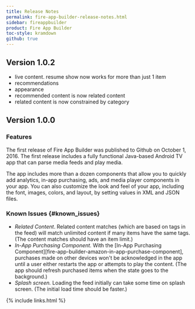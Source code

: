 ```yaml
---
title: Release Notes
permalink: fire-app-builder-release-notes.html
sidebar: fireappbuilder
product: Fire App Builder
toc-style: kramdown
github: true
---
```


## Version 1.0.2

- live content. resume show now works for more than just 1 item
- recommendations
- appearance
- recommended content is now related content
- related content is now constrained by category

## Version 1.0.0

### Features

The first release of Fire App Builder was published to Github on October 1, 2016. The first release includes a fully functional Java-based Android TV app that can parse media feeds and play media.

The app includes more than a dozen components that allow you to quickly add analytics, in-app purchasing, ads, and media player components in your app. You can also customize the look and feel of your app, including the font, images, colors, and layout, by setting values in XML and JSON files.


### Known Issues {#known_issues}

*  *Related Content*. Related content matches (which are based on tags in the feed) will match unlimited content if many items have the same tags. (The content matches should have an item limit.)
*  *In-App Purchasing Component.* With the [In-App Purchasing Component][fire-app-builder-amazon-in-app-purchase-component], purchases made on other devices won't be acknowledged in the app until a user either restarts the app or attempts to play the content. (The app should refresh purchased items when the state goes to the background.)
*  *Splash screen.* Loading the feed initially can take some time on splash screen. (The initial load time should be faster.)


{% include links.html %}
